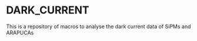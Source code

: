 # DARK_CURRENT
This is a repository of macros to analyse the dark current data of SiPMs and ARAPUCAs

